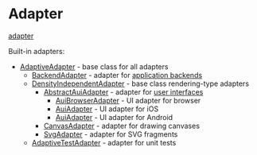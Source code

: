 # Adapter

[adapter](def://?inline)

Built-in adapters:

- [AdaptiveAdapter](class://) - base class for all adapters
    - [BackendAdapter](class://) - adapter for [application backends](def://)
    - [DensityIndependentAdapter](class://) - base class rendering-type adapters
      - [AbstractAuiAdapter](class://) - adapter for [user interfaces](def://)
        - [AuiBrowserAdapter](class://) - UI adapter for browser
        - [AuiAdapter](class://) - UI adapter for iOS
        - [AuiAdapter](class://) - UI adapter for Android
      - [CanvasAdapter](class://) - adapter for drawing canvases
      - [SvgAdapter](class://) - adapter for SVG fragments
    - [AdaptiveTestAdapter](class://) - adapter for unit tests